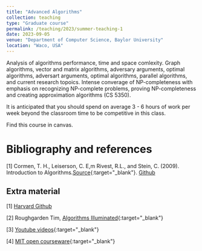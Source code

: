 ```yaml
---
title: "Advanced Algorithms"
collection: teaching
type: "Graduate course"
permalink: /teaching/2023/summer-teaching-1
date: 2023-09-05
venue: "Department of Computer Science, Baylor University"
location: "Waco, USA"
---
```



Analysis of algorithms performance, time and space comlexity. Graph algorithms, vector and matrix algorithms, adversary arguments, optimal algorithms, adversart arguments, optimal algorithms, parallel algorithms, and current research topoics. Intense converage of NP-completeness with emphasis on recognizing NP-complete problems, proving NP-completeness and creating approximation algorithms (CS 5350).

It is anticipated that you should spend on average 3 - 6 hours of work per week beyond the classroom time to be competitive in this class. 
<!-- [BU website](https://tinyurl.com/yhgalmw6){:target="_blank"},  -->



Find this course in canvas.

# Bibliography and references
[1] Cormen, T. H., Leiserson, C. E,m Rivest, R.L., and Stein, C. (2009). Introduction to Algorithms.[Source](https://tinyurl.com/2k7anp2j){:target="_blank"}. [Github](https://tinyurl.com/2k7anp2j)


## Extra material
[1] [Harvard Github](https://harvard-iacs.github.io/2019-CS109A/pages/materials.html)

[2] Roughgarden Tim, [Algorithms Illuminated](https://tinyurl.com/297vyh6j){:target="_blank"}

[3] [Youtube videos](https://www.youtube.com/@timroughgardenlectures1861/videos){:target="_blank"}

[4] [MIT open courseware](https://ocw.mit.edu/courses/6-006-introduction-to-algorithms-spring-2020/){:target="_blank"}
